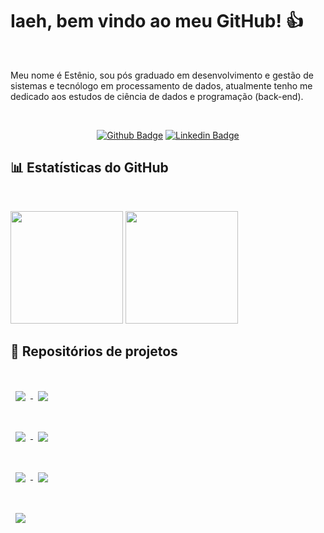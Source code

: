 # Iaeh, bem vindo ao meu GitHub! 👍

<br>

Meu nome é Estênio, sou pós graduado em desenvolvimento e gestão de sistemas e tecnólogo em processamento de dados, atualmente tenho me dedicado aos estudos de ciência de dados e programação (back-end).

<br>

<div style="text-align:center">

[![Github Badge](https://img.shields.io/badge/-Github-000?style=flat-square&logo=Github&logoColor=white&link=https://github.com/emso-exe)](https://github.com/emso-exe) [![Linkedin Badge](https://img.shields.io/badge/-LinkedIn-blue?style=flat-square&logo=Linkedin&logoColor=white&link=https://www.linkedin.com/in/esteniomariano)](https://www.linkedin.com/in/esteniomariano)

</div>

## 📊 Estatísticas do GitHub

<br>

<img height="180em" src="https://github-readme-stats.vercel.app/api?username=emso-exe&show_icons=true&count_private=true&include_all_commits=true&hide_border=true" /> <img height="180em" src="https://github-readme-stats.vercel.app/api/top-langs/?username=emso-exe&layout=compact&langs_count=7&hide_border=true"/>

## 📁 Repositórios de projetos

<br>
<a href="https://github.com/emso-exe/Reclamacoes_de_consumidores_com_empresa_de_telecomunicacoes">
<img align="center" style="margin:1rem 0.5rem" src="https://github-readme-stats.vercel.app/api/pin/?username=emso-exe&repo=Reclamacoes_de_consumidores_com_empresa_de_telecomunicacoes&hide_border=true&bg_color=DEG,f2f2f2,ffffff" />
</a> <a href="https://github.com/emso-exe/Falsificacao_de_cedulas_banco_central_do_brasil">
<img align="center" style="margin:1rem 0.5rem" src="https://github-readme-stats.vercel.app/api/pin/?username=emso-exe&repo=Falsificacao_de_cedulas_banco_central_do_brasil&hide_border=true&bg_color=DEG,f2f2f2,ffffff" />
</a>
<br><br>
<a href="https://github.com/emso-exe/LocalidadeX">
<img align="center" style="margin:1rem 0.5rem" src="https://github-readme-stats.vercel.app/api/pin/?username=emso-exe&repo=LocalidadeX&hide_border=true&bg_color=DEG,f2f2f2,ffffff" />
</a> <a href="https://github.com/emso-exe/CepX">
<img align="center" style="margin:1rem 0.5rem" src="https://github-readme-stats.vercel.app/api/pin/?username=emso-exe&repo=CepX&hide_border=true&bg_color=DEG,f2f2f2,ffffff" />
</a>
<br><br>
<a href="https://github.com/emso-exe/Jogo_de_dadoX">
<img align="center" style="margin:1rem 0.5rem" src="https://github-readme-stats.vercel.app/api/pin/?username=emso-exe&repo=Jogo_de_dadoX&hide_border=true&bg_color=DEG,f2f2f2,ffffff" />
</a> <a href="https://github.com/emso-exe/Valida_DocumentoX">
<img align="center" style="margin:1rem 0.5rem" src="https://github-readme-stats.vercel.app/api/pin/?username=emso-exe&repo=Valida_DocumentoX&hide_border=true&bg_color=DEG,f2f2f2,ffffff" />
</a>
<br><br>
<a href="https://github.com/emso-exe/CrudX">
<img align="center" style="margin:1rem 0.5rem" src="https://github-readme-stats.vercel.app/api/pin/?username=emso-exe&repo=CrudX&hide_border=true&bg_color=DEG,f2f2f2,ffffff" />
</a>
